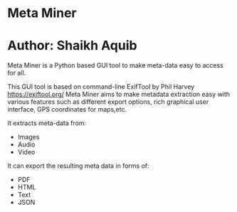 # Meta Miner
# Author: Shaikh Aquib

Meta Miner is a Python based GUI tool to make meta-data easy to access for all.

This GUI tool is based on command-line ExifTool by Phil Harvey https://exiftool.org/
Meta Miner aims to make metadata extraction easy with various features such as
different export options, rich graphical user interface, GPS coordinates for maps,etc. 

It extracts meta-data from:
 - Images
 - Audio
 - Video

It can export the resulting meta data in forms of:
 - PDF
 - HTML
 - Text
 - JSON
